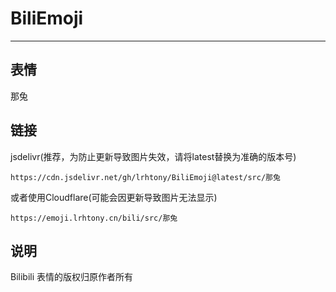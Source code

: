# BiliEmoji
---
## 表情
那兔
## 链接
jsdelivr(推荐，为防止更新导致图片失效，请将latest替换为准确的版本号)
```
https://cdn.jsdelivr.net/gh/lrhtony/BiliEmoji@latest/src/那兔
```
或者使用Cloudflare(可能会因更新导致图片无法显示)
```
https://emoji.lrhtony.cn/bili/src/那兔
```
## 说明
Bilibili 表情的版权归原作者所有
